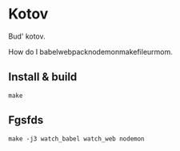 # Kotov

Bud' kotov.

How do I babelwebpacknodemonmakefileurmom.

## Install & build

```
make
```

## Fgsfds

```
make -j3 watch_babel watch_web nodemon
```
